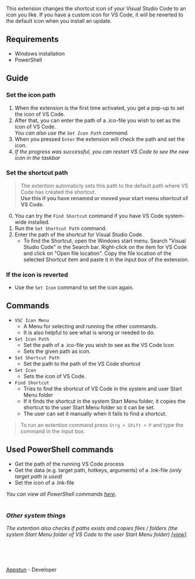 This extension changes the shortcut icon of your Visual Studio Code to an icon you like.
If you have a custom icon for VS Code, it will be reverted to the default icon when you install an update.

## Requirements

- Windows installation
- PowerShell

## Guide

### Set the icon path

1. When the extension is the first time activated, you get a pop-up to set the icon of VS Code.
2. After that, you can enter the path of a .ico-file you wish to set as the icon of VS Code.
  <br> _You can also use the `Set Icon Path` command._
3. When you pressed `Enter` the extension will check the path and set the icon.
4. _If the progress was successful, you can restart VS Code to see the new icon in the taskbar_

### Set the shortcut path

> The extention automaticly sets this path to the default path where VS Code has created the shortcut.
> <br> **Use this if you have renamed or moved your start menu shortcut of VS Code.**

0. You can try the `Find Shortcut` command if you have VS Code system-wide installed.
1. Run the `Set Shortcut Path` command.
2. Enter the path of the shortcut for Visual Studio Code.
   - To find the Shortcut, open the Windows start menu. Search "Visual Studio Code" in the Search bar. Right-click on the item for VS Code and click on "Open file location". Copy the file location of the selected Shortcut item and paste it in the input box of the extension.

### If the icon is reverted

- Use the `Set Icon` command to set the icon again.

## Commands

- `VSC Icon Menu`
  - A Menu for selecting and running the other commands.
  - It is also helpful to see what is wrong or needed to do.
- `Set Icon Path`
  - Set the path of a .ico-file you wish to see as the VS Code Icon
  - Sets the given path as icon.
- `Set Shortcut Path`
  - Set the path to the path of the VS Code shortcut
- `Set Icon`
  - Sets the icon of VS Code.
- `Find Shortcut`
  - Tries to find the shortcut of VS Code in the system and user Start Menu folder
  - If it finds the shortcut in the system Start Menu folder, it copies the shortcut to the user Start Menu folder so it can be set.
  - The user can set it manually when it fails to find a shortcut.

> To run an extention command press `Strg + Shift + P` and type the command in the input box.

## Used PowerShell commands

- Get the path of the running VS Code process
- Get the data (e.g. target path, hotkeys, arguments) of a .lnk-file _(only target path is used)_
- Set the icon of a .lnk-file

_You can view all PowerShell commands [here](https://github.com/Appstun/VSC-Icon/blob/main/src/powershell.ts)._
<br><br>

### _Other system things_ 
_The extention also checks if paths exists and copies files / folders (the system Start Menu folder of VS Code to the user Start Menu folder) [[view](https://github.com/Appstun/VSC-Icon/blob/main/src/FileManager.ts#L102C9-L106C71)]._

<br><br><br>

[Appstun](https://github.com/appstun) - Developer

